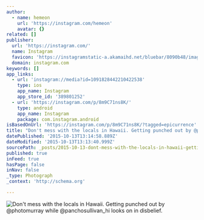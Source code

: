 ```yaml
---
author:
  - name: hemeon
    url: 'https://instagram.com/hemeon'
    avatar: {}
related: []
publisher:
  url: 'https://instagram.com/'
  name: Instagram
  favicon: 'https://instagramstatic-a.akamaihd.net/bluebar/8090b48/images/ico/favicon.ico'
  domain: instagram.com
keywords: []
app_links:
  - url: 'instagram://media?id=1091828442210422538'
    type: ios
    app_name: Instagram
    app_store_id: '389801252'
  - url: 'https://instagram.com/p/8m9C71ns8K/'
    type: android
    app_name: Instagram
    package: com.instagram.android
isBasedOnUrl: 'https://instagram.com/p/8m9C71ns8K/?tagged=epicurrence'
title: "Don't mess with the locals in Hawaii. Getting punched out by @photomurray while @panchosullivan_hi looks on in disbelief."
datePublished: '2015-10-13T13:14:58.889Z'
dateModified: '2015-10-13T13:13:40.999Z'
sourcePath: _posts/2015-10-13-dont-mess-with-the-locals-in-hawaii-getting-punched-out-by.md
published: true
inFeed: true
hasPage: false
inNav: false
_type: Photograph
_context: 'http://schema.org'

---
```

![Don't mess with the locals in Hawaii&period; Getting punched out by &commat;photomurray while &commat;panchosullivan&lowbar;hi looks on in disbelief&period;](https://scontent.cdninstagram.com/hphotos-xaf1/t51.2885-15/s640x640/sh0.08/e35/12093690_1142607002434142_135158647_n.jpg)